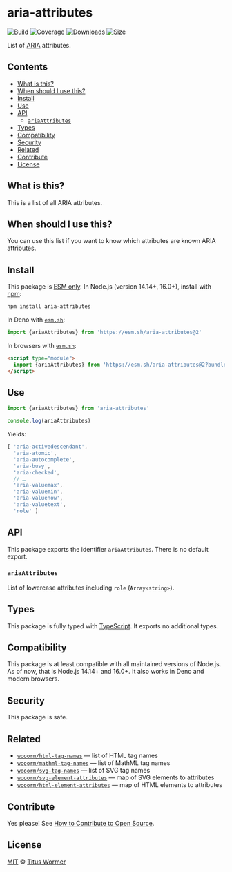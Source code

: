 # aria-attributes

[![Build][build-badge]][build]
[![Coverage][coverage-badge]][coverage]
[![Downloads][downloads-badge]][downloads]
[![Size][size-badge]][size]

List of [ARIA][spec] attributes.

## Contents

*   [What is this?](#what-is-this)
*   [When should I use this?](#when-should-i-use-this)
*   [Install](#install)
*   [Use](#use)
*   [API](#api)
    *   [`ariaAttributes`](#ariaattributes)
*   [Types](#types)
*   [Compatibility](#compatibility)
*   [Security](#security)
*   [Related](#related)
*   [Contribute](#contribute)
*   [License](#license)

## What is this?

This is a list of all ARIA attributes.

## When should I use this?

You can use this list if you want to know which attributes are known ARIA
attributes.

## Install

This package is [ESM only][esm].
In Node.js (version 14.14+, 16.0+), install with [npm][]:

```sh
npm install aria-attributes
```

In Deno with [`esm.sh`][esmsh]:

```js
import {ariaAttributes} from 'https://esm.sh/aria-attributes@2'
```

In browsers with [`esm.sh`][esmsh]:

```html
<script type="module">
  import {ariaAttributes} from 'https://esm.sh/aria-attributes@2?bundle'
</script>
```

## Use

```js
import {ariaAttributes} from 'aria-attributes'

console.log(ariaAttributes)
```

Yields:

```js
[ 'aria-activedescendant',
  'aria-atomic',
  'aria-autocomplete',
  'aria-busy',
  'aria-checked',
  // …
  'aria-valuemax',
  'aria-valuemin',
  'aria-valuenow',
  'aria-valuetext',
  'role' ]
```

## API

This package exports the identifier `ariaAttributes`.
There is no default export.

### `ariaAttributes`

List of lowercase attributes including `role` (`Array<string>`).

## Types

This package is fully typed with [TypeScript][].
It exports no additional types.

## Compatibility

This package is at least compatible with all maintained versions of Node.js.
As of now, that is Node.js 14.14+ and 16.0+.
It also works in Deno and modern browsers.

## Security

This package is safe.

## Related

*   [`wooorm/html-tag-names`](https://github.com/wooorm/html-tag-names)
    — list of HTML tag names
*   [`wooorm/mathml-tag-names`](https://github.com/wooorm/mathml-tag-names)
    — list of MathML tag names
*   [`wooorm/svg-tag-names`](https://github.com/wooorm/svg-tag-names)
    — list of SVG tag names
*   [`wooorm/svg-element-attributes`](https://github.com/wooorm/svg-element-attributes)
    — map of SVG elements to attributes
*   [`wooorm/html-element-attributes`](https://github.com/wooorm/html-element-attributes)
    — map of HTML elements to attributes

## Contribute

Yes please!
See [How to Contribute to Open Source][contribute].

## License

[MIT][license] © [Titus Wormer][author]

<!-- Definitions -->

[build-badge]: https://github.com/wooorm/aria-attributes/workflows/main/badge.svg

[build]: https://github.com/wooorm/aria-attributes/actions

[coverage-badge]: https://img.shields.io/codecov/c/github/wooorm/aria-attributes.svg

[coverage]: https://codecov.io/github/wooorm/aria-attributes

[downloads-badge]: https://img.shields.io/npm/dm/aria-attributes.svg

[downloads]: https://www.npmjs.com/package/aria-attributes

[size-badge]: https://img.shields.io/bundlephobia/minzip/aria-attributes.svg

[size]: https://bundlephobia.com/result?p=aria-attributes

[npm]: https://docs.npmjs.com/cli/install

[esmsh]: https://esm.sh

[license]: license

[author]: https://wooorm.com

[esm]: https://gist.github.com/sindresorhus/a39789f98801d908bbc7ff3ecc99d99c

[typescript]: https://www.typescriptlang.org

[contribute]: https://opensource.guide/how-to-contribute/

[spec]: https://www.w3.org/TR/wai-aria/
